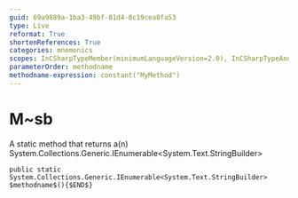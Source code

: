 ```yaml
---
guid: 69a9889a-1ba3-49bf-81d4-8c19cea8fa53
type: Live
reformat: True
shortenReferences: True
categories: mnemonics
scopes: InCSharpTypeMember(minimumLanguageVersion=2.0), InCSharpTypeAndNamespace(minimumLanguageVersion=2.0)
parameterOrder: methodname
methodname-expression: constant("MyMethod")
---
```


# M~sb

A static method that returns a(n) System.Collections.Generic.IEnumerable<System.Text.StringBuilder>

```
public static System.Collections.Generic.IEnumerable<System.Text.StringBuilder> $methodname$(){$END$}
```
